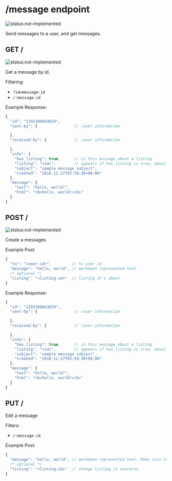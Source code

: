 # /message endpoint

![status:not-implemented](https://img.shields.io/badge/status-not--implemented-red.svg?style=flat-square)

Send messages to a user, and get messages.

## GET /

![status:not-implemented](https://img.shields.io/badge/status-not--implemented-red.svg?style=flat-square)

Get a message by id.

Filtering:

* `?id=message-id`
* `/:message-id`

Example Response:

```js
{
  "id": "1392109843029",
  "sent-by": {                // /user information

  },
  "received-by": {            // /user information

  },
  "info": {
    "has_listing": true,      // is this message about a listing
    "listing": "<id>",        // appears if has_listing is true, about listing id
    "subject": "sample message subject",
    "created": "2016-12-27T03:59:36+00:00"
  },
  "message": {
    "text": "hello, world!",
    "html": "<b>hello, world!</b>"
  }
}
```

## POST /

![status:not-implemented](https://img.shields.io/badge/status-not--implemented-red.svg?style=flat-square)

Create a messages

Example Post:

```js
{
  "to": "<user-id>",         // to user id
  "message": "hello, world", // markdown represented text.
  /* optional */
  "listing": "<listing-id>"  // listing it's about
}
```

Example Response:

```js
{
  "id": "1392109843029",
  "sent-by": {                // /user information

  },
  "received-by": {            // /user information

  },
  "info": {
    "has_listing": true,      // is this message about a listing
    "listing": "<id>",        // appears if has_listing is true, about listing id
    "subject": "sample message subject",
    "created": "2016-12-27T03:59:36+00:00"
  },
  "message": {
    "text": "hello, world!",
    "html": "<b>hello, world!</b>"
  }
}
```

## PUT /

Edit a message

Filters:

* `/:message-id`

Example Post:

```js
{
  "message": "hello, world", // markdown represented text. Make sure to encode correctly.
  /* optional */
  "listing": "<listing-id>"  // change listing it concerns.
}
```
